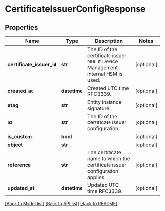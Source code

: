# CertificateIssuerConfigResponse

## Properties
Name | Type | Description | Notes
------------ | ------------- | ------------- | -------------
**certificate_issuer_id** | **str** | The ID of the certificate issuer. Null if Device Management internal HSM is used.  | [optional] 
**created_at** | **datetime** | Created UTC time RFC3339. | [optional] 
**etag** | **str** | Entity instance signature. | [optional] 
**id** | **str** | The ID of the certificate issuer configuration.  | [optional] 
**is_custom** | **bool** |  | [optional] 
**object** | **str** |  | [optional] 
**reference** | **str** | The certificate name to which the certificate issuer configuration applies. | [optional] 
**updated_at** | **datetime** | Updated UTC time RFC3339. | [optional] 

[[Back to Model list]](../README.md#documentation-for-models) [[Back to API list]](../README.md#documentation-for-api-endpoints) [[Back to README]](../README.md)


